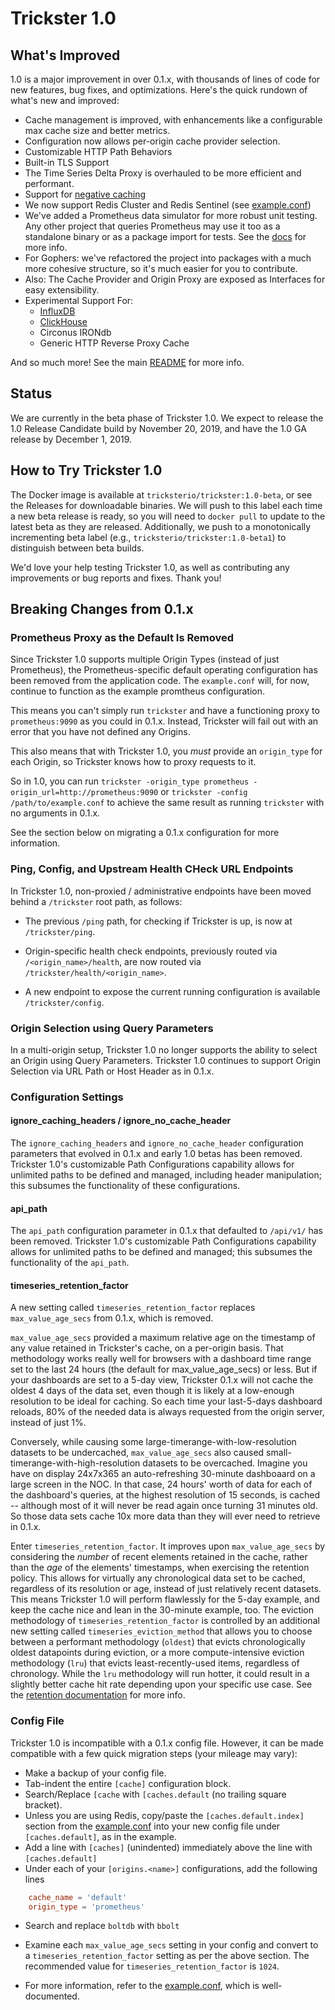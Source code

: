 # Trickster 1.0

## What's Improved

1.0 is a major improvement in over 0.1.x, with thousands of lines of code for new features, bug fixes, and optimizations. Here's the quick rundown of what's new and improved:

- Cache management is improved, with enhancements like a configurable max cache size and better metrics.
- Configuration now allows per-origin cache provider selection.
- Customizable HTTP Path Behaviors
- Built-in TLS Support
- The Time Series Delta Proxy is overhauled to be more efficient and performant.
- Support for [negative caching](./negative-caching.md)
- We now support Redis Cluster and Redis Sentinel (see [example.conf](../cmd/trickster/conf/example.conf))
- We've added a Prometheus data simulator for more robust unit testing.  Any other project that queries Prometheus may use it too as a standalone binary or as a package import for tests. See the [docs](./promsim.md) for more info.
- For Gophers: we've refactored the project into packages with a much more cohesive structure, so it's much easier for you to contribute.
- Also: The Cache Provider and Origin Proxy are exposed as Interfaces for easy extensibility.
- Experimental Support For:
  - [InfluxDB](./influxdb.md)
  - [ClickHouse](./clickhouse.md)
  - Circonus IRONdb
  - Generic HTTP Reverse Proxy Cache

And so much more! See the main [README](../readme.md) for more info.

## Status

We are currently in the beta phase of Trickster 1.0. We expect to release the 1.0 Release Candidate build by November 20, 2019, and have the 1.0 GA release by December 1, 2019.

## How to Try Trickster 1.0

The Docker image is available at `tricksterio/trickster:1.0-beta`, or see the Releases for downloadable binaries. We will push to this label each time a new beta release is ready, so you will need to `docker pull` to update to the latest beta as they are released. Additionally, we push to a monotonically incrementing beta label (e.g., `tricksterio/trickster:1.0-beta1`) to distinguish between beta builds.

We'd love your help testing Trickster 1.0, as well as contributing any improvements or bug reports and fixes. Thank you!

## Breaking Changes from 0.1.x

### Prometheus Proxy as the Default Is Removed

Since Trickster 1.0 supports multiple Origin Types (instead of just Prometheus), the Prometheus-specific default operating configuration has been removed from the application code. The `example.conf` will, for now, continue to function as the example promtheus configuration.

This means you can't simply run `trickster` and have a functioning proxy to `prometheus:9090` as you could in 0.1.x. Instead, Trickster will fail out with an error that you have not defined any Origins.

This also means that with Trickster 1.0, you _must_ provide an `origin_type` for each Origin, so Trickster knows how to proxy requests to it.

 So in 1.0, you can run `trickster -origin_type prometheus -origin_url=http://prometheus:9090` or `trickster -config /path/to/example.conf` to achieve the same result as running `trickster` with no arguments in 0.1.x.

See the section below on migrating a 0.1.x configuration for more information.

### Ping, Config, and Upstream Health CHeck URL Endpoints

In Trickster 1.0, non-proxied / administrative endpoints have been moved behind a `/trickster` root path, as follows:

- The previous `/ping` path, for checking if Trickster is up, is now at `/trickster/ping`.

- Origin-specific health check endpoints, previously routed via `/<origin_name>/health`, are now routed via `/trickster/health/<origin_name>`.

- A new endpoint to expose the current running configuration is available `/trickster/config`.

### Origin Selection using Query Parameters

In a multi-origin setup, Trickster 1.0 no longer supports the ability to select an Origin using Query Parameters. Trickster 1.0 continues to support Origin Selection via URL Path or Host Header as in 0.1.x.

### Configuration Settings

#### ignore_caching_headers / ignore_no_cache_header

The `ignore_caching_headers` and `ignore_no_cache_header` configuration parameters that evolved in 0.1.x and early 1.0 betas has been removed. Trickster 1.0's customizable Path Configurations capability allows for unlimited paths to be defined and managed, including header manipulation; this subsumes the functionality of these configurations.

#### api_path

The `api_path` configuration parameter in 0.1.x that defaulted to `/api/v1/` has been removed. Trickster 1.0's customizable Path Configurations capability allows for unlimited paths to be defined and managed; this subsumes the functionality of the `api_path`.

#### timeseries_retention_factor

A new setting called `timeseries_retention_factor` replaces `max_value_age_secs` from 0.1.x, which is removed.

`max_value_age_secs` provided a maximum relative age on the timestamp of any value retained in Trickster's cache, on a per-origin basis. That methodology works really well for browsers with a dashboard time range set to the last 24 hours (the default for max_value_age_secs) or less. But if your dashboards are set to a 5-day view, Trickster 0.1.x will not cache the oldest 4 days of the data set, even though it is likely at a low-enough resolution to be ideal for caching. So each time your last-5-days dashboard reloads, 80% of the needed data is always requested from the origin server, instead of just 1%.

Conversely, while causing some large-timerange-with-low-resolution datasets to be undercached, `max_value_age_secs` also caused small-timerange-with-high-resolution datasets to be overcached. Imagine you have on display 24x7x365 an auto-refreshing 30-minute dashboaard on a large screen in the NOC. In that case, 24 hours' worth of data for each of the dashboard's queries, at the highest resolution of 15 seconds, is cached -- although most of it will never be read again once turning 31 minutes old. So those data sets cache 10x more data than they will ever need to retrieve in 0.1.x.

Enter `timeseries_retention_factor`. It improves upon `max_value_age_secs` by considering the _number_ of recent elements retained in the cache, rather than the _age_ of the elements' timestamps, when exercising the retention policy. This allows for virtually any chronological data set to be cached, regardless of its resolution or age, instead of just relatively recent datasets. This means Trickster 1.0 will perform flawlessly for the 5-day example, and keep the cache nice and lean in the 30-minute example, too. The eviction methodology of `timeseries_retention_factor` is controlled by an additional new setting called `timeseries_eviction_method` that allows you to choose between a performant methodology (`oldest`) that evicts chronologically oldest datapoints during eviction, or a more compute-intensive eviction methodology (`lru`) that evicts least-recently-used items, regardless of chronology. While the `lru` methodology will run hotter, it could result in a slightly better cache hit rate depending upon your specific use case. See the [retention documentation](./retention.md) for more info.

### Config File

Trickster 1.0 is incompatible with a 0.1.x config file. However, it can be made compatible with a few quick migration steps (your mileage may vary):

- Make a backup of your config file.
- Tab-indent the entire `[cache]` configuration block.
- Search/Replace `[cache` with `[caches.default` (no trailing square bracket).
- Unless you are using Redis, copy/paste the `[caches.default.index]` section from the [example.conf](../cmd/trickster/conf/example.conf) into your new config file under `[caches.default]`, as in the example.
- Add a line with `[caches]` (unindented) immediately above the line with `[caches.default]`
- Under each of your `[origins.<name>]` configurations, add the following lines

```toml
    cache_name = 'default'
    origin_type = 'prometheus'
```

- Search and replace `boltdb` with `bbolt`
- Examine each `max_value_age_secs` setting in your config and convert to a `timeseries_retention_factor` setting as per the above section. The recommended value for `timeseries_retention_factor` is `1024`.

- For more information, refer to the [example.conf](../cmd/trickster/conf/example.conf), which is well-documented.
